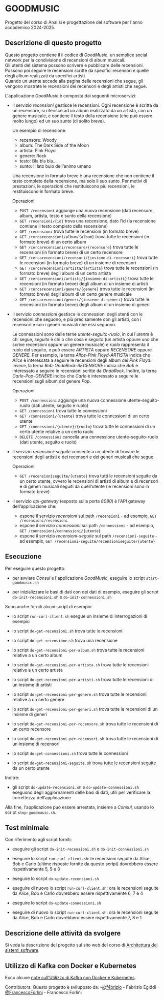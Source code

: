 # GOODMUSIC

Progetto del corso di Analisi e progettazione del software per l'anno accademico 2024-2025. 


## Descrizione di questo progetto 

Questo progetto contiene il il codice di *GoodMusic*, 
un semplice social network per la condivisione di recensioni di album musicali.  
Gli utenti del sistema possono scrivere e pubblicare delle recensioni. 
Possono poi seguire le recensioni scritte da specifici recensori e quelle degli album realizzati da specifici artisti.  
Quando un utente accede alla pagina delle recensioni che segue, gli vengono mostrate le recensioni dei recensori e degli artisti che segue. 

L'applicazione *GoodMusic* è composta dai seguenti microservizi: 

* Il servizio *recensioni* gestisce le recensioni. 
  Ogni recensione è scritta da un recensore, si riferisce ad un album realizzato da un artista, con un genere musicale, 
  e contiene il testo della recensione (che può essere molto lungo) ed un suo sunto (di solito breve). 
  
  Un esempio di recensione: 
  * recensore: Woody
  * album: The Dark Side of the Moon
  * artista: Pink Floyd
  * genere: Rock
  * testo: Bla bla bla...
  * sunto: Il lato buio dell'animo umano
  
  Una recensione in formato breve è una recensione che non contiene il testo completo della recensione, ma solo il suo sunto. 
  Per motivi di prestazioni, le operazioni che restituiscono più recensioni, le restituiscono in formato breve. 
  
  Operazioni: 
  * `POST /recensioni` aggiunge una nuova recensione (dati recensore, album, artista, testo e sunto della recensione)
  * `GET /recensioni/{id}` trova una recensione, dato l'id (la recensione contiene il testo completo della recensione) 
  * `GET /recensioni` trova tutte le recensioni (in formato breve) 
  * `GET /cercarecensioni/album/{album}` trova tutte le recensioni (in formato breve) di un certo album
  * `GET /cercarecensioni/recensore/{recensore}` trova tutte le recensioni (in formato breve) di un certo recensore
  * `GET /cercarecensioni/recensori/{insieme-di-recensori}` trova tutte le recensioni (in formato breve) di un insieme di recensori 
  * `GET /cercarecensioni/artista/{artista}` trova tutte le recensioni (in formato breve) degli album di un certo artista 
  * `GET /cercarecensioni/artisti/{insieme-di-artisti}` trova tutte le recensioni (in formato breve) degli album di un insieme di artisti 
  * `GET /cercarecensioni/genere/{genere}` trova tutte le recensioni (in formato breve) degli album di un certo genere musicale 
  * `GET /cercarecensioni/generi/{insieme-di-generi}` trova tutte le recensioni (in formato breve) degli album di un insieme di generi 
  
* Il servizio *connessioni* gestisce le connessioni degli utenti con le recensioni che seguono, 
  e più precisamente con gli artisti, con i recensori e con i generi musicali che essi seguono. 

  Le connessioni sono delle terne *utente-seguito-ruolo*, in cui l'*utente* è chi segue, 
  *seguito* è chi o che cosa è seguito (un artista oppure uno che scrive recensioni oppure un genere musicale) 
  e *ruolo* rappresenta il ruolo del seguito, e può essere *ARTISTA* oppure *RECENSORE* oppure *GENERE*. 
  Per esempio, la terna *Alice-Pink Floyd-ARTISTA* indica che *Alice* è interessata a seguire le recensioni degli album dei *Pink Floyd*. 
  Invece, la terna *Bob-OndaRock-RECENSORE* indica che *Bob* è interessato a seguire le recensioni scritte da *OndaRock*. 
  Inoltre, la terna *Carlo-Pop-GENERE* indica che *Carlo* è interessato a seguire le recensioni sugli album del genere *Pop*. 

  Operazioni: 
  * `POST /connessioni` aggiunge una nuova connessione utente-seguito-ruolo (dati utente, seguito e ruolo)
  * `GET /connessioni` trova tutte le connessioni 
  * `GET /connessioni/{utente}` trova tutte le connessioni di un certo utente
  * `GET /connessioni/{utente}/{ruolo}` trova tutte le connessioni di un certo utente relative a un certo ruolo
  * `DELETE /connessioni` cancella una connessione utente-seguito-ruolo (dati utente, seguito e ruolo)

* Il servizio *recensioni-seguite* consente a un utente di trovare le recensioni degli artisti e dei recensori e dei generi musicali che segue. 

  Operazioni: 
  * `GET /recensioniseguite/{utente}` trova tutti le recensioni seguite da un certo utente, 
    ovvero le recensioni di artisti di album e di recensori e di generi musicali seguiti da quell'utente
	(le recensioni sono in formato breve) 
  
* Il servizio *api-gateway* (esposto sulla porta *8080*) è l'API gateway dell'applicazione che: 
  * espone il servizio *recensioni* sul path `/recensioni` - ad esempio, `GET /recensioni/recensioni`
  * espone il servizio *connessioni* sul path `/connessioni` - ad esempio, `GET /connessioni/connessioni/{utente}`
  * espone il servizio *recensioni-seguite* sul path `/recensioni-seguite` - ad esempio, `GET /recensioni-seguite/recensioniseguite/{utente}`


## Esecuzione 

Per eseguire questo progetto: 

* per avviare *Consul* e l'applicazione *GoodMusic*, eseguire lo script `start-goodmusic.sh` 

* per inizializzare le basi di dati con dei dati di esempio, eseguire gli script `do-init-recensioni.sh` e `do-init-connessioni.sh` 

Sono anche forniti alcuni script di esempio: 

* lo script `run-curl-client.sh` esegue un insieme di interrogazioni di esempio 

* lo script `do-get-recensioni.sh` trova tutte le recensioni 

* lo script `do-get-recensione.sh` trova una recensione 

* lo script `do-get-recensioni-per-album.sh` trova tutte le recensioni relative a un certo album 

* lo script `do-get-recensioni-per-artista.sh` trova tutte le recensioni relative a un certo artista 

* lo script `do-get-recensioni-per-artisti.sh` trova tutte le recensioni di un insieme di artisti  

* lo script `do-get-recensioni-per-genere.sh` trova tutte le recensioni relative a un certo genere 

* lo script `do-get-recensioni-per-generi.sh` trova tutte le recensioni di un insieme di generi  

* lo script `do-get-recensioni-per-recensore.sh` trova tutte le recensioni di un certo recensore 

* lo script `do-get-recensioni-per-recensori.sh` trova tutte le recensioni di un insieme di recensori  

* lo script `do-get-connessioni.sh` trova tutte le connessioni 

* lo script `do-get-recensioni-seguite.sh` trova tutte le recensioni seguite da un certo utente 

Inoltre: 

* gli script `do-update-recensioni.sh` e `do-update-connessioni.sh` eseguono degli aggiornamenti delle basi di dati, 
  utili per verificare la correttezza dell'applicazione  

Alla fine, l'applicazione può essere arrestata, insieme a *Consul*, usando lo script `stop-goodmusic.sh`. 


## Test minimale 

Con riferimento agli script forniti: 

* eseguire gli script `do-init-recensioni.sh` e `do-init-connessioni.sh` 

* eseguire lo script `run-curl-client.sh`: 
  le recensioni seguite da Alice, Bob e Carlo (ultime risposte fornite da questo script) dovrebbero essere rispettivamente 5, 5 e 3 

* eseguire lo script `do-update-recensioni.sh`

* eseguire di nuovo lo script `run-curl-client.sh`: 
  ora le recensioni seguite da Alice, Bob e Carlo dovrebbero essere rispettivamente 6, 7 e 4 

* eseguire lo script `do-update-connessioni.sh`

* eseguire di nuovo lo script `run-curl-client.sh`: 
  ora le recensioni seguite da Alice, Bob e Carlo dovrebbero essere rispettivamente 7, 8 e 1 


## Descrizione delle attività da svolgere 

Si veda la descrizione del progetto sul sito web del corso di [Architettura dei sistemi software](http://cabibbo.dia.uniroma3.it/asw/).


## Utilizzo di Kafka con Docker e Kubernetes

Ecco alcune [note sull'Utilizzo di Kafka con Docker e Kubernetes](kafka/).


Contributors:
 Questo progetto è sviluppato da:
-[@f4brlzio](https://github.com/f4brlzio) - Fabrizio Egiddi
-[@FrancescoForlini](https://github.com/FrancescoForlini) - Francesco Forlini
